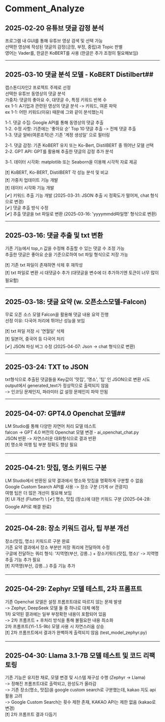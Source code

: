 # Comment_Analyze #

## 2025-02-20 유튜브 댓글 감정 분석 ##
프로그램 내 GUI를 통해 유튜브 영상 검색 및 선택 가능 \
선택한 영상에 작성된 댓글의 감정(긍정, 부정, 중립)과 Topic 판별 \
영어는 Vader를, 한글은 KoBERT를 사용 (한글은 추가 조정이 필요해보임) 

----

## 2025-03-10 댓글 분석 모델 - KoBERT Distilbert##
캡스톤디자인2 프로젝트 주제로 선정 \
선택한 유튜브 동영상의 댓글 분석 \
가중치: 댓글의 좋아요 수, 대댓글 수, 특정 키워드 반복 수 \
ex 1-1: A기업과 관련된 영상의 댓글 분석 -> 키워드, 여론 파악 \
ex 1-1: 어떤 키워드(이유) 때문에 그와 같이 분석했는지 

1-1. 댓글 수집: Google API를 통해 동영상의 댓글 추출 \
1-2. 수정 사항: 기존에는 '좋아요 순' Top 10 댓글 추출 -> 전체 댓글 추출 \
1-3. 댓글 알바(여론조작)은 기존 '계정 생성일' 으로 필터링

2-1. 댓글 감정: 기존 KoBERT 유지 또는 Ko-Bert, DistilBERT 중 뛰어난 모델 선택 \
2-2. GPT API: GPT를 활용해 추출한 댓글의 감정 추가 분석

3-1. 데이터 시각화: matplotlib 또는 Seaborn을 이용해 시각적 자료 제공 

[❗] KoBERT, Ko-BERT, DistilBERT 각 성능 분석 및 비교 \
[❗] 가중치 업데이트 기능 개발 \
[❗] 데이터 시각화 기능 개발 \
[✔] 키워드 추출 기능 개발 (2025-03-31: JSON 추출 시 정확도가 떨어져, chat 형식으로 변경) \
[✔] 댓글 추출 방식 수정 \
[✔] 추출 댓글을 txt 파일로 변환 (2025-03-16: 'yyyymmdd파일명' 형식으로 변환)

----

## 2025-03-16: 댓글 추출 및 txt 변환 ##
기존 기능에서 top_n 값을 수정해 추출할 수 있는 댓글 수 조정 가능 \
추출한 댓글은 좋아요 순을 기준으로하여 txt 파일 형식으로 저장 가능

[❗] 기존 txt 파일이 존재하면 삭제 후 재작성 \
[❗] txt 파일로 변환 시 대댓글수 추가 (대댓글을 변수에 더 추가하기엔 토큰이 너무 많이 필요함)

----

## 2025-03-18: 댓글 요약 (w. 오픈소스모델-Falcon) ##
무료 오픈 소스 모델 Falcon을 활용해 댓글 내용 요약 진행 \
선정 이유: 다국어 처리에 뛰어난 성능을 보임 

[❗] txt 파일 저장 시 '연월일' 삭제 \
[❗] 일본어, 중국어 등 다국어 처리 \
[✔] JSON 파싱 버그 수정 (2025-04-07: Json -> chat 형식으로 변환) 

----

## 2025-03-24: TXT to JSON ##
txt형식으로 추출된 댓글들을 Key값이 '맛집', '명소', '팁' 인 JSON으로 변환 시도 \
output에서 generated_text가 정상적으로 출력되지 않음 \
-> 인코딩 문제인지, 파라미터 값 설정 문제인지 파악 안됨 

----

## 2025-04-07: GPT4.0 Openchat 모델##  
LM Studio를 통해 다양한 자연어 처리 모델 테스트 \
falcon -> GPT 4.0 버전의 Openchat 모델 변경 - ai_openchat_chat.py \
JSON 반환 -> 자연스러운 대화형식으로 결과 반환 \
[❗] 명소와 여행 팁 부분 정확도 향상 필요 

----

## 2025-04-21: 맛집, 명소 키워드 구분 ##
LM Studio에서 반환된 요약 결과에서 명소와 맛집을 명확하게 구분할 수 없음 \
Google Custom Search API를 사용 -> 장소 구분 (가게 or 관광지) \
여행 팁은 더 많은 개선이 필요해 보임 \
[❗] UI 개선 (Flutter?) \ 
[✔] 명소, 맛집 (장소)에 대한 키워드 구분 (2025-04-28: Google API로 해결 완료)

----

## 2025-04-28: 장소 키워드 검사, 팁 부분 개선 ##
장소(맛집, 명소) 키워드르 구분 완료 \
기존 요약 결과에서 장소 부분만 저장 쿼리에 전달하여 수정 \
구글에 전달하는 쿼리 형식: '지역명(부산, 강릉..) + 장소키워드(맛집, 명소)' -> 지역명 추출 기능 추가 필요 \
[❗] 지역명(부산, 강릉...) 추출 기능 추가

----

## 2025-04-29: Zephyr 모델 테스트, 2차 프롬프트 ##
기존 Openchat 모델은 설정 프롬프트대로 따르지 않는 문제 발생 \
-> Zephyr, DeepSeek 모델 둘 중 하나로 대체 예정 \
1차 요약된 결과에는 일부 부정확한 내용이 포함되어 있음 \
-> 2차 프롬프트 + 후처리 방식을 통해 불필요한 내용 최소화 \
2차 프롬프트(Yi-1.5-9b) 모델 사용 시 자연스러움 상승 \
[❗] 2차 프롬프트에서 결과가 완벽하게 출력되지 않음 (test_model_zephyr.py)

----

## 2025-04-30: Llama 3.1-7B 모델 테스트 및 코드 리팩토링 ##
기존 기능은 유지한 채로, 모델 변경 및 시스템 재구성 수행 (Zephyr -> Llama) \
-> 정해진 프롬프트대로 출력되고, 완성도가 올라감 \
-> 기존 장소(명소, 맛집)을 google custom search로 구분했는데, kakao 지도 api 활용 고려 \
-> Google Custom Search는 횟수 제한 존재, KAKAO API는 제한 없음 (kakao로 변경) \
[❗] 2차 프롬프트 결과 다듬기
